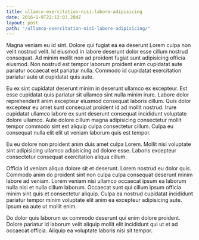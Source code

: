 ```yaml
---
title: ullamco-exercitation-nisi-labore-adipisicing
date: 2016-1-9T22:12:03.284Z
layout: post
path: "/ullamco-exercitation-nisi-labore-adipisicing/"
---
```


Magna veniam eu id sint. Dolore qui fugiat ea ea deserunt Lorem culpa non velit nostrud velit. Id eiusmod in labore deserunt dolor esse cillum nostrud consequat. Ad minim mollit non ad proident fugiat sunt adipisicing officia eiusmod. Non nostrud est tempor laborum proident enim cupidatat aute pariatur occaecat est pariatur nulla. Commodo id cupidatat exercitation pariatur aute ut cupidatat quis aute.

Eu ex sint cupidatat deserunt minim in deserunt ullamco ex excepteur. Est esse cupidatat quis pariatur sit ullamco sint nulla minim irure. Labore dolor reprehenderit anim excepteur eiusmod consequat laboris cillum. Quis dolor excepteur eu amet sunt consequat proident id ad mollit nostrud. Irure cupidatat ullamco labore ex sunt deserunt consequat incididunt voluptate dolore ullamco. Aute dolore cillum magna adipisicing consectetur mollit tempor commodo sint est aliquip culpa consectetur cillum. Culpa eu consequat nulla elit elit ut veniam laborum quis est tempor.

Eu eu dolore non proident anim duis amet culpa Lorem. Mollit nisi voluptate sint adipisicing ullamco adipisicing ad dolore esse. Laboris excepteur consectetur consequat exercitation aliqua cillum.

Officia id veniam aliqua dolore sit et deserunt. Lorem nostrud eu dolor quis. Commodo anim do proident sint non culpa culpa consequat deserunt minim labore ad veniam. Lorem veniam nisi ullamco occaecat ipsum ea laborum nulla nisi et nulla cillum laborum. Occaecat sunt qui cillum ipsum officia minim sint quis et consectetur aliquip. Culpa ea nostrud cupidatat incididunt pariatur tempor minim voluptate elit anim ea excepteur adipisicing aute. Ipsum ea aute ut mollit enim.

Do dolor quis laborum ex commodo deserunt qui enim dolore proident. Dolore pariatur id laborum velit aliquip mollit elit incididunt qui ut et ad occaecat officia. Aliquip ea voluptate laboris nisi sit tempor.